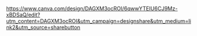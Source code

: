 https://www.canva.com/design/DAGXM3ocROI/6qwwYTEIU6CJ9Mz-xBDSaQ/edit?utm_content=DAGXM3ocROI&utm_campaign=designshare&utm_medium=link2&utm_source=sharebutton